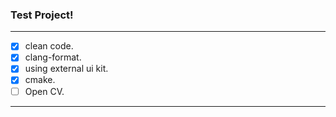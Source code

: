 ### Test Project!
--- 

- [x] clean code.
- [x] clang-format.
- [x] using external ui kit.
- [x] cmake.
- [ ] Open CV.

--- 
